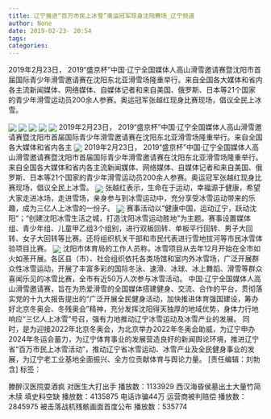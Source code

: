 ```yaml
---
title: 辽宁推进“百万市民上冰雪”奥运冠军现身沈阳赛场_辽宁频道
author: None
date: 2019-02-23- 20:54
tags: 
categories: 
---
```

2019年2月23日， 2019“盛京杯”中国·辽宁全国媒体人高山滑雪邀请赛暨沈阳市首届国际青少年滑雪邀请赛在沈阳东北亚滑雪场隆重举行。来自全国各大媒体和省内各主流新闻媒体、网络媒体、自媒体记者和来自美国、俄罗斯、日本等21个国家的青少年滑雪运动员200余人参赛。奥运冠军张越红现身比赛现场，倡议全民上冰雪。
<!-- more -->
                
<img align="center" border="0" src="http://p0.ifengimg.com/cmpp/2019/02/23/20/743f88b1-6db4-4243-98a9-76ebedc49ab7_size56_w500_h330.jpg" />
                
<img align="center" border="0" src="http://p2.ifengimg.com/cmpp/2019/02/23/20/7017b010-9748-4974-b78c-9fe4e1939a87_size53_w500_h330.jpg" />
            
<img align="center" border="0" src="http://p3.ifengimg.com/cmpp/2019/02/23/20/2a24203e-3e2a-4a67-9963-4b9227deba3a_size64_w500_h330.jpg" />
<img align="center" border="0" src="http://p0.ifengimg.com/cmpp/2019/02/23/20/b3724849-c592-499a-b904-d487c3d9f7f9_size86_w500_h330.jpg" />
<img align="center" border="0" src="http://p2.ifengimg.com/cmpp/2019/02/23/20/c02c15ec-c9c7-4cde-a381-492008181ac3_size73_w500_h330.jpg" />
2019年2月23日， 2019“盛京杯”中国·辽宁全国媒体人高山滑雪邀请赛暨沈阳市首届国际青少年滑雪邀请赛在沈阳东北亚滑雪场隆重举行。来自全国各大媒体和省内各主
<img align="center" border="0" src="http://p0.ifengimg.com/cmpp/2019/02/23/20/427fe198-4fb1-4ea9-82d9-e2bba6648412_size60_w500_h330.jpg" />
2019年2月23日， 2019“盛京杯”中国·辽宁全国媒体人高山滑雪邀请赛暨沈阳市首届国际青少年滑雪邀请赛在沈阳东北亚滑雪场隆重举行。来自全国各大媒体和省内各主流新闻媒体、网络媒体、自媒体记者和来自美国、俄罗斯、日本等21个国家的青少年滑雪运动员200余人参赛。奥运冠军张越红现身比赛现场，倡议全民上冰雪。
<img align="center" border="0" src="http://p1.ifengimg.com/cmpp/2019/02/23/20/57942250-8af2-4396-816f-655cca2e915f_size32_w500_h330.jpg" />
张越红表示，生命在于运动，幸福源于健康，希望大家走进冰场，走进雪场，亲身参与到冰雪运动中，充分享受冰雪运动带来的乐趣，成为三亿人上冰雪的一份子。
<img align="center" border="0" src="http://p1.ifengimg.com/cmpp/2019/02/23/20/d50e1262-4dd5-4703-89ab-e4d1101781b5_size81_w500_h330.jpg" />
赛事活动以“健康中国，运动辽宁，跃动沈阳”；“创建沈阳冰雪生活之城，打造沈阳冰雪运动胜地”为主题。赛事设置媒体组、青少年组、儿童甲乙组3个组别，进行双板回转、单板平行回转、男子大回转、女子大回转等比赛。还将组织机关干部和市民代表进行雪地拔河等市民冰雪体验项目比赛。
<img align="center" border="0" src="http://p2.ifengimg.com/a/2016/0810/204c433878d5cf9size1_w16_h16.png" />
沈阳市体育局的工作人员称，冰雪项目从去年12月开始在全市如火如荼开展。各区县（市）、社会组织依托各类场馆和室内外冰雪场，广泛开展群众性冰雪运动，开展了丰富多彩的国际冬泳、速滑、冰球、冰上舞蹈、滑雪等群众喜闻乐见的冰雪比赛，全市有近50万人次参与冰雪活动。
中国·辽宁全国媒体人高山滑雪邀请赛，旨在为热爱滑雪的全国媒体搭建健身、交流、合作的平台，贯彻落实党的十九大报告提出的“广泛开展全民健身活动，加快推进体育强国建设，筹办好北京冬奥会、冬残奥会”精神，充分发挥沈阳得天独厚的地域优势，身体力行地响应“三亿人上冰雪”号召，强有力地推动辽宁冰雪运动及冰雪产业的发展。
同时，是为迎接2022年北京冬奥会，为北京举办2022年冬奥会助威，为辽宁申办2024年冬运会蓄力，为辽宁体育事业的发展营造良好的新闻舆论环境，推进辽宁省“百万市民上冰雪活动”，推动辽宁省冰雪运动、冰雪产业及全民健身事业的发展，为辽宁老工业基地全面振兴、全方位贡献体育与舆论力量。
[责任编辑：刘勃含]
标签：
 
             
滕醉汉医院耍酒疯 对医生大打出手
播放数：1133929
西汉海昏侯墓出土大量竹简木牍 填史料空缺
播放数：4135875
电话诈骗44万 运营商被判赔偿
播放数：2845975
被击落战机残骸画面首度公布
播放数：535774
